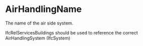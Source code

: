 AirHandlingName
===========

The name of the air side system.

IfcRelServicesBuildings should be used to reference the correct AirHandlingSystem (IfcSystem)
